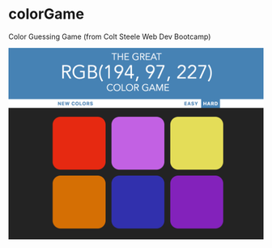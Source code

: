 # colorGame
Color Guessing Game (from Colt Steele Web Dev Bootcamp)

![Color Game Image](/colorGame.png?raw=true "Color Game Image")

